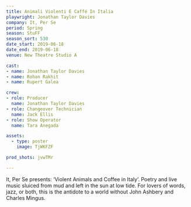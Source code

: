 ```yaml
---
title: Animali Violenti E Caffé In Italia
playwright: Jonathan Taylor Davies
company: It, Per Se
period: Spring
season: StuFF
season_sort: 530
date_start: 2019-06-18
date_end: 2019-06-18
venue: New Theatre Studio A

cast:
- name: Jonathan Taylor Davies
- name: Rohan Rakhit
- name: Rupert Galea

crew:
- role: Producer
  name: Jonathan Taylor Davies 
- role: Changeover Technician
  name: Jack Ellis 
- role: Show Operator
  name: Tara Anegada

assets:
  - type: poster
    image: TjWKFZF	

prod_shots: jvwTMr

---
```


It, Per Se presents: ‘Violent Animals and Coffee in Italy’. Poetry and live music sluiced from mud and left in the sun at low tide. For lovers of words, jazz, or both, this is the antidote to a world without John Ashbery and Charles Mingus.
